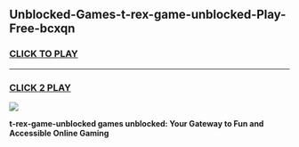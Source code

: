 
## Unblocked-Games-t-rex-game-unblocked-Play-Free-bcxqn
<h3>
<a href="https://premium76.site?title=t-rex-game-unblocked&ref=21A">CLICK TO PLAY</a></h3>
<hr>

<h3>
<a href="https://premium76.site?title=t-rex-game-unblocked&ref=21A">CLICK 2 PLAY</a>
  
</h3>

<a href="https://premium76.site?title=t-rex-game-unblocked&ref=21A"><img src="https://clearcache.store/games.png"></a>


**t-rex-game-unblocked games unblocked: Your Gateway to Fun and Accessible Online Gaming**
